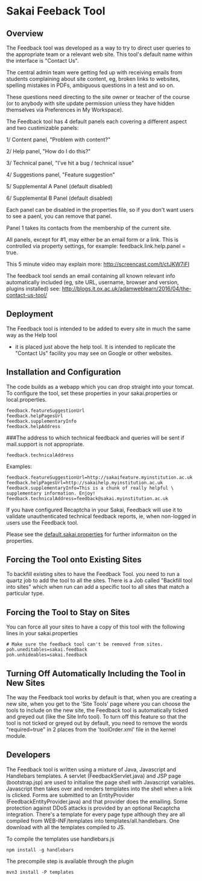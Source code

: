 Sakai Feeback Tool
==================

Overview
--------

The Feedback tool was developed as a way to try to direct user queries to the appropriate team or a relevant web site. This tool's default name within the interface is "Contact Us".

The central admin team were getting fed up with receiving emails from students complaining about site content,
eg, broken links to websites, spelling mistakes in PDFs, ambiguous questions in a test and so on.

These questions need directing to the site owner or teacher of the course
(or to anybody with site update permission unless they have hidden themselves via Preferences in My Workspace).

The Feedback tool has 4 default panels each covering a different aspect and two custimizable panels:

1/ Content panel, "Problem with content?"

2/ Help panel, "How do I do this?"

3/ Technical panel, "I've hit a bug / technical issue"

4/ Suggestions panel, "Feature suggestion"

5/ Supplemental A Panel (default disabled)

6/ Supplemental B Panel (default disabled)

Each panel can be disabled in the properties file, so if you don't want users to see a paenl, you can remove that panel.

Panel 1 takes its contacts from the membership of the current site.

All panels, except for #1, may either be an email form or a link. This is controlled via property settings, for example:
    feedback.link.help.panel = true.

This 5 minute video may explain more: http://screencast.com/t/ctJKW7iFI

The feedback tool sends an email containing all known relevant info automatically included
(eg, site URL, username, browser and version, plugins installed) see: http://blogs.it.ox.ac.uk/adamweblearn/2016/04/the-contact-us-tool/

Deployment
----------------

The Feedback tool is intended to be added to every site in much the same way as the Help tool
- it is placed just above the help tool. It is intended to replicate the "Contact Us" facility you may see on Google or other websites.


Installation and Configuration
------------------------------

The code builds as a webapp which you can drop straight into your tomcat. To
configure the tool, set these properties in your sakai.properties or
local.properties.

    feedback.featureSuggestionUrl
    feedback.helpPagesUrl
    feedback.supplementaryInfo
    feedback.helpAddress

###The address to which technical feedback and queries will be sent if mail.support is not appropriate.

    feedback.technicalAddress
	
Examples:

    feedback.featureSuggestionUrl=http://sakaifeature.myinstitution.ac.uk
    feedback.helpPagesUrl=http://sakaihelp.myinstitution.ac.uk
    feedback.supplementaryInfo=This is a chunk of really helpful \
    supplementary information. Enjoy!
    feedback.technicalAddress=feedback@sakai.myinstitution.ac.uk

If you have configured Recaptcha in your Sakai, Feedback will use it to
validate unauthenticated technical feedback reports, ie, when non-logged in users use the Feedback tool.

Please see the [default.sakai.properties](https://github.com/sakaiproject/sakai/blob/master/config/configuration/bundles/src/bundle/org/sakaiproject/config/bundle/default.sakai.properties#L4429) for further informaiton on the properties.


Forcing the Tool onto Existing Sites
---------------------------

To backfill existing sites to have the Feedback Tool. you need to run a quartz
job to add the tool to all the sites. There is a Job called "Backfill tool into sites"
which when run can add a specific tool to all sites that match a particular type.


Forcing the Tool to Stay on Sites
---------------------------

You can force all your sites to have a copy of this tool with the following lines
in your sakai.properties

    # Make sure the feedback tool can't be removed from sites.
    poh.uneditables=sakai.feedback
    poh.unhideables=sakai.feedback


Turning Off Automatically Including the Tool in New Sites
---------------------------------------------------------

The way the Feedback tool works by default is that, when you are creating a new
 site, when you get to the 'Site Tools' page where you can choose the tools
 to include on the new site, the Feedback tool is automatically ticked and greyed out
  (like the Site Info tool).  To turn off this feature so that the tool is not ticked
  or greyed out by default, you need to remove the words "required=true"
  in 2 places from the 'toolOrder.xml' file in the kernel module.


Developers
----------

The Feedback tool is written using a mixture of Java, Javascript and Handlebars
templates. A servlet (FeedbackServlet.java) and JSP page (bootstrap.jsp) are
used to initialise the page shell with Javascript variables. Javascript then
takes over and renders templates into the shell when a link is clicked. Forms
are submitted to an EntityProvider (FeedbackEntityProvider.java) and that
provider does the emailing. Some protection against DDoS attacks is provided by
an optional Recaptcha integration. There's a template for every page type although
they are all compiled from WEB-INF/templates into templates/all.handlebars. One
download with all the templates compiled to JS.

To compile the templates use handlebars.js

    npm install -g handlebars

The precompile step is available through the plugin

    mvn3 install -P templates

